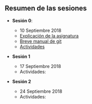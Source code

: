 ## Resumen de las sesiones 

  - **Sesión 0**: 
    - 10 Septiembre 2018
    - [Explicación de la asignatura](https://nebrija-my.sharepoint.com/:p:/g/personal/avalero_nebrija_es/Ea-TGKDi57VLi7X4OK3ujNcBdkdd2hkMu4qmaYsgf3uALQ?e=nX1T4F)
    - [Breve manual de git](http://rogerdudler.github.io/git-guide/index.es.html)
    - [Actividades](https://nebrija-my.sharepoint.com/:p:/g/personal/avalero_nebrija_es/EWXknH-z5wFGuUnwJb5BejgBbcQr0cwjiO5_ZN-fJbDR4g?e=IaGGac) 

  - **Sesión 1**
    - 17 Septiembre 2018
    - Actividades: 

  - **Sesión 2**
    - 24 Septiembre 2018
    - Actividades: 
